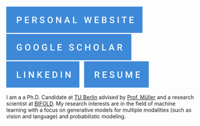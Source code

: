 [![](badge_personal-website.svg)](https://jannikwolff.github.io/)
&nbsp;
[![](badge_google-scholar.svg)](https://scholar.google.com/citations?user=5kwR-IgAAAAJ)
&nbsp;
[![](badge_linkedin.svg)](https://www.linkedin.com/in/jannik-wolff/)
&nbsp;
[![](badge_resume.svg)](https://jannikwolff.github.io/data/resume.pdf)

I am a a Ph.D. Candidate at [TU Berlin](https://www.tu.berlin/en/) advised by [Prof. Müller](https://scholar.google.de/citations?user=jplQac8AAAAJ&hl=en&oi=ao) and a research scientist at [BIFOLD](https://bifold.berlin/).
My research interests are in the field of machine learning with a focus on generative models for multiple modalities (such as vision and language) and probabilistic modeling.
